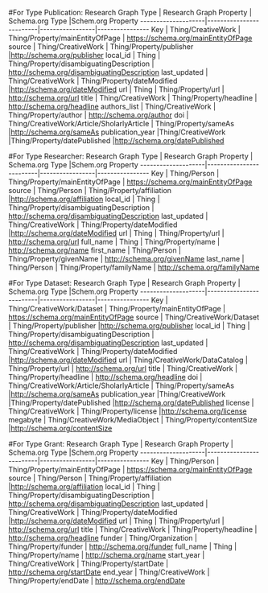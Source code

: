 #For Type Publication: 
Research Graph Type | Research Graph Property | Schema.org Type |Schem.org Property
--------------------|-------------------------|-----------------|----------------
Key | Thing/CreativeWork | Thing/Property/mainEntityOfPage | https://schema.org/mainEntityOfPage
source | Thing/CreativeWork | Thing/Property/publisher |http://schema.org/publisher
local_id | Thing | Thing/Property/disambiguatingDescription | http://schema.org/disambiguatingDescription
last_updated | Thing/CreativeWork | Thing/Property/dateModified |http://schema.org/dateModified
url | Thing | Thing/Property/url | http://schema.org/url
title | Thing/CreativeWork | Thing/Property/headline | http://schema.org/headline
authors_list | Thing/CreativeWork | Thing/Property/author | http://schema.org/author
doi | Thing/CreativeWork/Article/SholarlyArticle | Thing/Property/sameAs |http://schema.org/sameAs
publication_year |Thing/CreativeWork |Thing/Property/datePublished |http://schema.org/datePublished

#For Type Researcher: 
Research Graph Type | Research Graph Property | Schema.org Type |Schem.org Property
--------------------|-------------------------|-----------------|----------------
Key | Thing/Person | Thing/Property/mainEntityOfPage | https://schema.org/mainEntityOfPage
source | Thing/Person | Thing/Property/affiliation |http://schema.org/affiliation
local_id | Thing | Thing/Property/disambiguatingDescription | http://schema.org/disambiguatingDescription
last_updated | Thing/CreativeWork | Thing/Property/dateModified |http://schema.org/dateModified
url | Thing | Thing/Property/url | http://schema.org/url
full_name | Thing | Thing/Property/name | http://schema.org/name
first_name | Thing/Person | Thing/Property/givenName | http://schema.org/givenName
last_name | Thing/Person | Thing/Property/familyName | http://schema.org/familyName

#For Type Dataset: 
Research Graph Type | Research Graph Property | Schema.org Type |Schem.org Property
--------------------|-------------------------|-----------------|----------------
Key | Thing/CreativeWork/Dataset | Thing/Property/mainEntityOfPage | https://schema.org/mainEntityOfPage
source | Thing/CreativeWork/Dataset | Thing/Property/publisher |http://schema.org/publisher
local_id | Thing | Thing/Property/disambiguatingDescription | http://schema.org/disambiguatingDescription
last_updated | Thing/CreativeWork | Thing/Property/dateModified |http://schema.org/dateModified
url | Thing/CreativeWork/DataCatalog | Thing/Property/url | http://schema.org/url
title | Thing/CreativeWork | Thing/Property/headline | http://schema.org/headline
doi | Thing/CreativeWork/Article/SholarlyArticle | Thing/Property/sameAs |http://schema.org/sameAs
publication_year |Thing/CreativeWork |Thing/Property/datePublished |http://schema.org/datePublished
license | Thing/CreativeWork | Thing/Property/license |http://schema.org/license
megabyte | Thing/CreativeWork/MediaObject | Thing/Property/contentSize |http://schema.org/contentSize

#For Type Grant: 
Research Graph Type | Research Graph Property | Schema.org Type |Schem.org Property
--------------------|-------------------------|-----------------|----------------
Key | Thing/Person | Thing/Property/mainEntityOfPage | https://schema.org/mainEntityOfPage
source | Thing/Person | Thing/Property/affiliation |http://schema.org/affiliation
local_id | Thing | Thing/Property/disambiguatingDescription | http://schema.org/disambiguatingDescription
last_updated | Thing/CreativeWork | Thing/Property/dateModified |http://schema.org/dateModified
url | Thing | Thing/Property/url | http://schema.org/url
title | Thing/CreativeWork | Thing/Property/headline | http://schema.org/headline
funder | Thing/Organization | Thing/Property/funder | http://schema.org/funder
full_name | Thing | Thing/Property/name | http://schema.org/name
start_year | Thing/CreativeWork | Thing/Property/startDate | http://schema.org/startDate
end_year | Thing/CreativeWork | Thing/Property/endDate | http://schema.org/endDate
